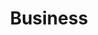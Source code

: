 ---
title: "Business"
layout: single
sitemap: true
author_profile: true
permalink: /business/
classes: wide
tags: [business]
header:
  image: /assets/images/feature_images/business.jpg

sidebar:
  title: "Business Stories"
  nav: business
---